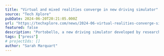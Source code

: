 ```yaml
---
title: "Virtual and mixed realities converge in new driving simulator"
source: "Tech Xplore"
pubDate: 2024-06-20T20:21:05.000Z
url: "https://techxplore.com/news/2024-06-virtual-realities-converge-simulator.html"
featured: false
description: "Portobello, a new driving simulator developed by researchers at Cornell Tech, blends virtual and mixed realities, enabling both drivers and passengers to see virtual objects overlaid in the real world."
tags: ["press"]
# projectIds: []
author: "Sarah Marquart"
---
```


<!-- You can add additional content about this media mention here if needed -->
